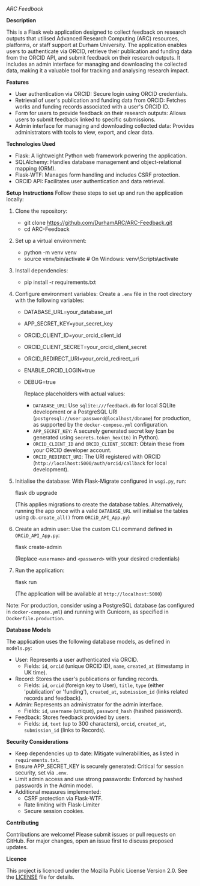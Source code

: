 

*ARC Feedback*

**Description**

This is a Flask web application designed to collect feedback on research outputs that utilised Advanced Research Computing (ARC) resources, platforms, or staff support at Durham University. The application enables users to authenticate via ORCID, retrieve their publication and funding data from the ORCID API, and submit feedback on their research outputs. It includes an admin interface for managing and downloading the collected data, making it a valuable tool for tracking and analysing research impact.

**Features**
- User authentication via ORCID: Secure login using ORCID credentials.
- Retrieval of user's publication and funding data from ORCID: Fetches works and funding records associated with a user's ORCID ID.
- Form for users to provide feedback on their research outputs: Allows users to submit feedback linked to specific submissions.
- Admin interface for managing and downloading collected data: Provides administrators with tools to view, export, and clear data.

**Technologies Used**
- Flask: A lightweight Python web framework powering the application.
- SQLAlchemy: Handles database management and object-relational mapping (ORM).
- Flask-WTF: Manages form handling and includes CSRF protection.
- ORCID API: Facilitates user authentication and data retrieval.

**Setup Instructions**
Follow these steps to set up and run the application locally:

1. Clone the repository:

   - git clone https://github.com/DurhamARC/ARC-Feedback.git
   - cd ARC-Feedback


2. Set up a virtual environment:

   - python -m venv venv
   - source venv/bin/activate  # On Windows: venv\Scripts\activate
   
3. Install dependencies:

   - pip install -r requirements.txt


4. Configure environment variables:
   Create a `.env` file in the root directory with the following variables:
  
   - DATABASE_URL=your_database_url
   - APP_SECRET_KEY=your_secret_key
   - ORCID_CLIENT_ID=your_orcid_client_id
   - ORCID_CLIENT_SECRET=your_orcid_client_secret
   - ORCID_REDIRECT_URI=your_orcid_redirect_uri
   - ENABLE_ORCID_LOGIN=true
   - DEBUG=true

     Replace placeholders with actual values:
     - `DATABASE_URL`: Use `sqlite:///feedback.db` for local SQLite development or a PostgreSQL URI 
       (`postgresql://user:password@localhost/dbname`) for production, as supported by the `docker-compose.yml` configuration.
     - `APP_SECRET_KEY`: A securely generated secret key (can be generated using `secrets.token_hex(16)` in Python).
     - `ORCID_CLIENT_ID` and `ORCID_CLIENT_SECRET`: Obtain these from your ORCID developer account.
     - `ORCID_REDIRECT_URI`: The URI registered with ORCID (`http://localhost:5000/auth/orcid/callback` for local development).

5. Initialise the database:
   With Flask-Migrate configured in `wsgi.py`, run:
   
   flask db upgrade
   
   (This applies migrations to create the database tables. Alternatively, running the app once with a valid `DATABASE_URL` will initialise the tables using `db.create_all()` from `ORCiD_API_App.py`)

6. Create an admin user:
   Use the custom CLI command defined in `ORCiD_API_App.py`:
   
   flask create-admin <username> <password>

   (Replace `<username>` and `<password>` with your desired credentials)

7. Run the application:
   
   flask run
   
   (The application will be available at `http://localhost:5000`)

Note: For production, consider using a PostgreSQL database (as configured in `docker-compose.yml`) and running with Gunicorn, as specified in `Dockerfile.production`.

**Database Models**

The application uses the following database models, as defined in `models.py`:

- User: Represents a user authenticated via ORCID.
  - Fields: `id`, `orcid` (unique ORCID ID), `name`, `created_at` (timestamp in UK time).
- Record: Stores the user's publications or funding records.
  - Fields: `id`, `orcid` (foreign key to User), `title`, `type` (either 'publication' or 'funding'), `created_at`, `submission_id` (links related records and feedback).
- Admin: Represents an administrator for the admin interface.
  - Fields: `id`, `username` (unique), `password_hash` (hashed password).
- Feedback: Stores feedback provided by users.
  - Fields: `id`, `text` (up to 300 characters), `orcid`, `created_at`, `submission_id` (links to Records).

**Security Considerations**
- Keep dependencies up to date: Mitigate vulnerabilities, as listed in `requirements.txt`.
- Ensure APP_SECRET_KEY is securely generated: Critical for session security, set via `.env`.
- Limit admin access and use strong passwords: Enforced by hashed passwords in the Admin model.
- Additional measures implemented:
  - CSRF protection via Flask-WTF.
  - Rate limiting with Flask-Limiter
  - Secure session cookies.

**Contributing**

Contributions are welcome! Please submit issues or pull requests on GitHub. For major changes, open an issue first to discuss proposed updates.

**Licence**

This project is licenced under the Mozilla Public License Version 2.0. See the [LICENSE](LICENSE) file for details.
